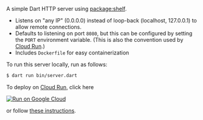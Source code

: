 A simple Dart HTTP server using [package:shelf](https://pub.dev/packages/shelf).

- Listens on "any IP" (0.0.0.0) instead of loop-back (localhost, 127.0.0.1) to
  allow remote connections.
- Defaults to listening on port `8080`, but this can be configured by setting
  the `PORT` environment variable. (This is also the convention used by
  [Cloud Run](https://cloud.google.com/run).)
- Includes `Dockerfile` for easy containerization

To run this server locally, run as follows:

```bash
$ dart run bin/server.dart
```

To deploy on [Cloud Run](https://cloud.google.com/run), click here

[![Run on Google Cloud](https://deploy.cloud.run/button.svg)](https://deploy.cloud.run/?git_repo=https://github.com/dart-lang/samples.git&dir=server/simple)

or follow
[these instructions](https://cloud.google.com/run/docs/quickstarts/build-and-deploy/other).
